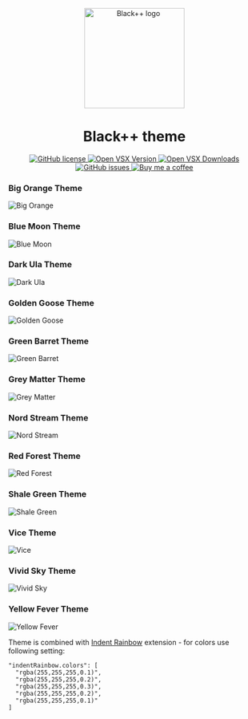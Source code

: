 <p align="center">
  <img src="images/icon/logo.png" alt="Black++ logo" width="200">
</p>

<h1 align="center">Black++ theme</h1>

<p align="center">
  <a href="https://github.com/Amereyeu/Black-plus-plus-vscodium">
    <img
      src="https://img.shields.io/badge/license-MIT-blue.svg?style=flat-square"
      alt="GitHub license" />
  </a>
  <a href="https://open-vsx.org/extension/Amerey/blackplusplus">
    <img
      src="https://img.shields.io/open-vsx/v/Amerey/blackplusplus?label=Open%20VSX"
      alt="Open VSX Version" />
  </a>
  <a href="https://open-vsx.org/extension/Amerey/blackplusplus">
    <img
      src="https://img.shields.io/open-vsx/dt/Amerey/blackplusplus?label=Open%20VSX%20Downloads"
      alt="Open VSX Downloads" />
  </a>
  <a href="https://github.com/Amereyeu/Black-plus-plus-vscodium/issues">
    <img
      src="https://img.shields.io/github/issues/Amereyeu/Black-plus-plus-vscodium.svg?label=Issues"
      alt="GitHub issues" />
  </a>
  <a href="https://ko-fi.com/amerey">
    <img
      src="https://img.shields.io/badge/Buy%20me%20a%20coffee--orange"
      alt="Buy me a coffee" />
  </a>
</p>

### Big Orange Theme

![Big Orange](./images/big-orange.png)

### Blue Moon Theme

![Blue Moon](./images/blue-moon.png)

### Dark Ula Theme

![Dark Ula](./images/dark-ula.png)

### Golden Goose Theme

![Golden Goose](./images/golden-goose.png)

### Green Barret Theme

![Green Barret](./images/green-barret.png)

### Grey Matter Theme

![Grey Matter](./images/grey-matter.png)

### Nord Stream Theme

![Nord Stream](./images/nord-stream.png)

### Red Forest Theme

![Red Forest](./images/red-forest.png)

### Shale Green Theme

![Shale Green](./images/shale-green.png)

### Vice Theme

![Vice](./images/vice.png)

### Vivid Sky Theme

![Vivid Sky](./images/vivid-sky.png)

### Yellow Fever Theme

![Yellow Fever](./images/yellow-fever.png)

Theme is combined with [Indent Rainbow](https://open-vsx.org/extension/oderwat/indent-rainbow) extension - for colors use following setting:

```
"indentRainbow.colors": [
  "rgba(255,255,255,0.1)",
  "rgba(255,255,255,0.2)",
  "rgba(255,255,255,0.3)",
  "rgba(255,255,255,0.2)",
  "rgba(255,255,255,0.1)"
]
```

